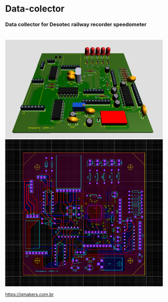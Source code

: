 # Data-colector
### Data collector for Desotec railway recorder speedometer
#
<img src="https://github.com/camprojet/Data-collector/blob/main/PCB3D.png">
<img src="https://github.com/camprojet/Data-collector/blob/main/PCB.png">

https://qmakers.com.br
